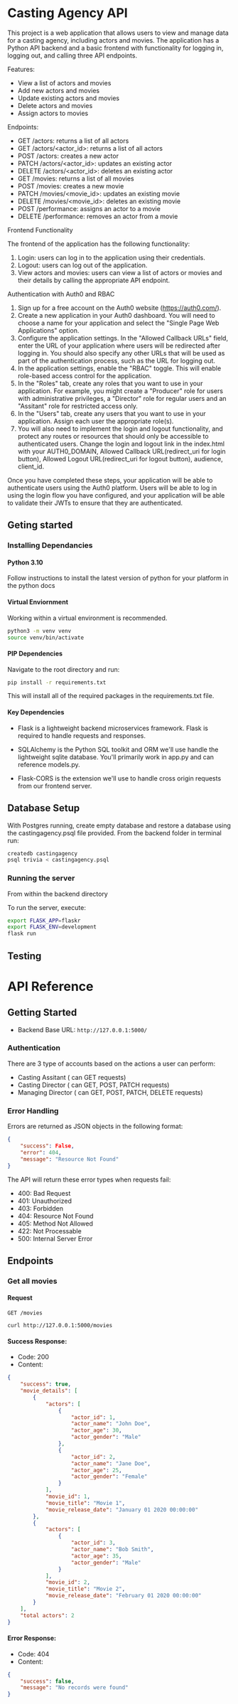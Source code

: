 # Casting Agency API

This project is a web application that allows users to view and manage data for a casting agency, including actors and movies. The application has a Python API backend and a basic frontend with functionality for logging in, logging out, and calling three API endpoints.

Features:

* View a list of actors and movies
* Add new actors and movies
* Update existing actors and movies
* Delete actors and movies
* Assign actors to movies

Endpoints:

* GET /actors: returns a list of all actors
* GET /actors/<actor_id>: returns a list of all actors
* POST /actors: creates a new actor
* PATCH /actors/<actor_id>: updates an existing actor
* DELETE /actors/<actor_id>: deletes an existing actor
* GET /movies: returns a list of all movies
* POST /movies: creates a new movie
* PATCH /movies/<movie_id>: updates an existing movie
* DELETE /movies/<movie_id>: deletes an existing movie
* POST /performance: assigns an actor to a movie
* DELETE /performance: removes an actor from a movie

Frontend Functionality

The frontend of the application has the following functionality:

1. Login: users can log in to the application using their credentials.
2. Logout: users can log out of the application.
3. View actors and movies: users can view a list of actors or movies and their details by calling the appropriate API endpoint.

Authentication with Auth0 and RBAC

1. Sign up for a free account on the Auth0 website (https://auth0.com/).
2. Create a new application in your Auth0 dashboard. You will need to choose a name for your application and select the "Single Page Web Applications" option.
3. Configure the application settings. In the "Allowed Callback URLs" field, enter the URL of your application where users will be redirected after logging in. You should also specify any other URLs that will be used as part of the authentication process, such as the URL for logging out.
4. In the application settings, enable the "RBAC" toggle. This will enable role-based access control for the application.
5. In the "Roles" tab, create any roles that you want to use in your application. For example, you might create a "Producer" role for users with administrative privileges, a "Director" role for regular users and an "Assitant" role for restricted access only.
6. In the "Users" tab, create any users that you want to use in your application. Assign each user the appropriate role(s).
7. You will also need to implement the login and logout functionality, and protect any routes or resources that should only be accessible to authenticated users. Change the login and logout link in the index.html with your AUTH0_DOMAIN, Allowed Callback URL(redirect_uri for login button), Allowed Logout URL(redirect_uri for logout button), audience, client_id.


Once you have completed these steps, your application will be able to authenticate users using the Auth0 platform. Users will be able to log in using the login flow you have configured, and your application will be able to validate their JWTs to ensure that they are authenticated.

## Geting started
### Installing Dependancies

#### Python 3.10
Follow instructions to install the latest version of python for your platform in the python docs

#### Virtual Enviornment
Working within a virtual environment is recommended.
```bash
python3 -m venv venv
source venv/bin/activate
```

#### PIP Dependencies
Navigate to the root directory and run:

```bash
pip install -r requirements.txt
```
This will install all of the required packages in the requirements.txt file.

#### Key Dependencies
* Flask is a lightweight backend microservices framework. Flask is required to handle requests and responses.

* SQLAlchemy is the Python SQL toolkit and ORM we'll use handle the lightweight sqlite database. You'll primarily work in app.py and can reference models.py.

* Flask-CORS is the extension we'll use to handle cross origin requests from our frontend server.

## Database Setup
With Postgres running, create empty database and restore a database using the castingagency.psql file provided. From the backend folder in terminal run:

```bash
createdb castingagency
psql trivia < castingagency.psql
```
### Running the server
From within the backend directory

To run the server, execute:

```bash
export FLASK_APP=flaskr
export FLASK_ENV=development
flask run
```

## Testing

# API Reference

## Getting Started

* Backend Base URL: ```http://127.0.0.1:5000/```

### Authentication

There are 3 type of accounts based on the actions a user can perform:

* Casting Assitant ( can GET requests)
* Casting Director ( can GET, POST, PATCH requests)
* Managing Director ( can GET, POST, PATCH, DELETE requests)

### Error Handling
Errors are returned as JSON objects in the following format:
```json
{
    "success": False, 
    "error": 404,
    "message": "Resource Not Found"
}
```
The API will return these error types when requests fail:

- 400: Bad Request
- 401: Unauthorized
- 403: Forbidden
- 404: Resource Not Found
- 405: Method Not Allowed
- 422: Not Processable
- 500: Internal Server Error

## Endpoints

### Get all movies

#### Request

`GET /movies`

    curl http://127.0.0.1:5000/movies

#### Success Response:

* Code: 200
* Content:

```json
{
    "success": true,
    "movie_details": [
        {
            "actors": [
                {
                    "actor_id": 1,
                    "actor_name": "John Doe",
                    "actor_age": 30,
                    "actor_gender": "Male"
                },
                {
                    "actor_id": 2,
                    "actor_name": "Jane Doe",
                    "actor_age": 25,
                    "actor_gender": "Female"
                }
            ],
            "movie_id": 1,
            "movie_title": "Movie 1",
            "movie_release_date": "January 01 2020 00:00:00"
        },
        {
            "actors": [
                {
                    "actor_id": 3,
                    "actor_name": "Bob Smith",
                    "actor_age": 35,
                    "actor_gender": "Male"
                }
            ],
            "movie_id": 2,
            "movie_title": "Movie 2",
            "movie_release_date": "February 01 2020 00:00:00"
        }
    ],
    "total actors": 2
}
```

#### Error Response:

* Code: 404
* Content:

```json
{
    "success": false,
    "message": "No records were found"
}
```